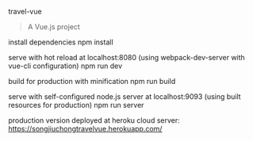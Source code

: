 travel-vue

> A Vue.js project

install dependencies
npm install

serve with hot reload at localhost:8080 (using webpack-dev-server with vue-cli configuration)
npm run dev

build for production with minification
npm run build

serve with self-configured node.js server at localhost:9093 (using built resources for production)
npm run server

production version deployed at heroku cloud server:
https://songjiuchongtravelvue.herokuapp.com/


